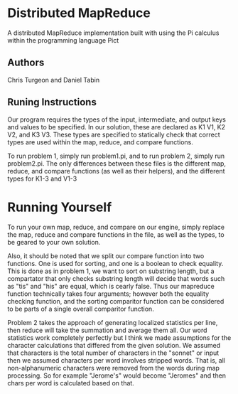 # Distributed MapReduce
A distributed MapReduce implementation built with using the Pi calculus within the programming language Pict

## Authors
Chris Turgeon and Daniel Tabin

## Runing Instructions
Our program requires the types of the input, intermediate, and output keys and values to be specified.  In our solution, these are declared as K1 V1, K2 V2, and K3 V3.  These types are specified to statically check that correct types are used within the map, reduce, and compare functions.  

To run problem 1, simply run problem1.pi, and to run problem 2, simply run problem2.pi.  The only differences between these files is the different map, reduce, and compare functions (as well as their helpers), and the different types for K1-3 and V1-3

# Running Yourself
To run your own map, reduce, and compare on our engine, simply replace the map, reduce and compare functions in the file, as well as the types, to be geared to your own solution.

Also, it should be noted that we split our compare function into two functions.  One is used for sorting, and one is a boolean to check equality.  This is done as in problem 1, we want to sort on substring length, but a compartator that only checks substring length will decide that words such as "tis" and "his" are equal, which is cearly false.  Thus our mapreduce function technically takes four arguments; however both the equality checking function, and the sorting comparitor function can be considered to be parts of a single overall comparitor function.

Problem 2 takes the approach of generating localized statistics per line, then reduce will take the summation and average them all. Our word statistics work completely perfectly but I think we made assumptions for the character calculations that differed from the given solution. We assumed that characters is the total number of characters in the "sonnet" or input then we assumed characters per word involves stripped words. That is, all non-alphanumeric characters were removed from the words during map processing. So for example "Jerome's" would become "Jeromes" and then chars per word is calculated based on that.
